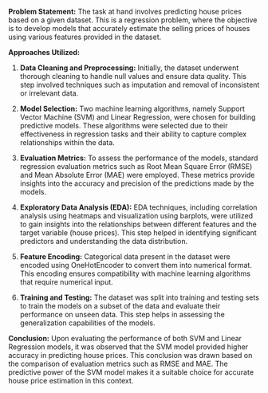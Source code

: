 **Problem Statement:** 
The task at hand involves predicting house prices based on a given dataset. This is a regression problem, where the objective is to develop models that accurately estimate the selling prices of houses using various features provided in the dataset.

**Approaches Utilized:**
1. **Data Cleaning and Preprocessing:** Initially, the dataset underwent thorough cleaning to handle null values and ensure data quality. This step involved techniques such as imputation and removal of inconsistent or irrelevant data.
   
2. **Model Selection:** Two machine learning algorithms, namely Support Vector Machine (SVM) and Linear Regression, were chosen for building predictive models. These algorithms were selected due to their effectiveness in regression tasks and their ability to capture complex relationships within the data.

4. **Evaluation Metrics:** To assess the performance of the models, standard regression evaluation metrics such as Root Mean Square Error (RMSE) and Mean Absolute Error (MAE) were employed. These metrics provide insights into the accuracy and precision of the predictions made by the models.

5. **Exploratory Data Analysis (EDA):** EDA techniques, including correlation analysis using heatmaps and visualization using barplots, were utilized to gain insights into the relationships between different features and the target variable (house prices). This step helped in identifying significant predictors and understanding the data distribution.

6. **Feature Encoding:** Categorical data present in the dataset were encoded using OneHotEncoder to convert them into numerical format. This encoding ensures compatibility with machine learning algorithms that require numerical input.

7. **Training and Testing:** The dataset was split into training and testing sets to train the models on a subset of the data and evaluate their performance on unseen data. This step helps in assessing the generalization capabilities of the models.

**Conclusion:**
Upon evaluating the performance of both SVM and Linear Regression models, it was observed that the SVM model provided higher accuracy in predicting house prices. This conclusion was drawn based on the comparison of evaluation metrics such as RMSE and MAE. The predictive power of the SVM model makes it a suitable choice for accurate house price estimation in this context.
